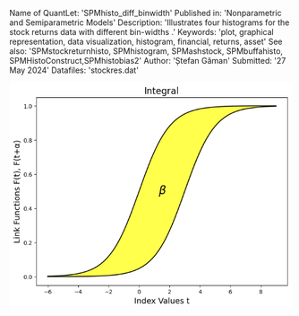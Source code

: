 
Name of QuantLet: 'SPMhisto_diff_binwidth'
Published in: 'Nonparametric and Semiparametric Models'
Description: 'Illustrates four histograms for the stock returns data with different bin-widths .'
Keywords: 'plot, graphical representation, data visualization, histogram, financial, returns, asset'
See also: 'SPMstockreturnhisto, SPMhistogram, SPMashstock, SPMbuffahisto, SPMHistoConstruct,SPMhistobias2'
Author: 'Ștefan Găman'
Submitted: '27 May 2024'
Datafiles: 'stockres.dat'

![Histogram](https://raw.githubusercontent.com/StefanGam/test-repo/main/Example2/QID-2707-SPMintegralestimator.png?token=BE4CI77U2ISDVADOMJSCCOTHFWUTC)

